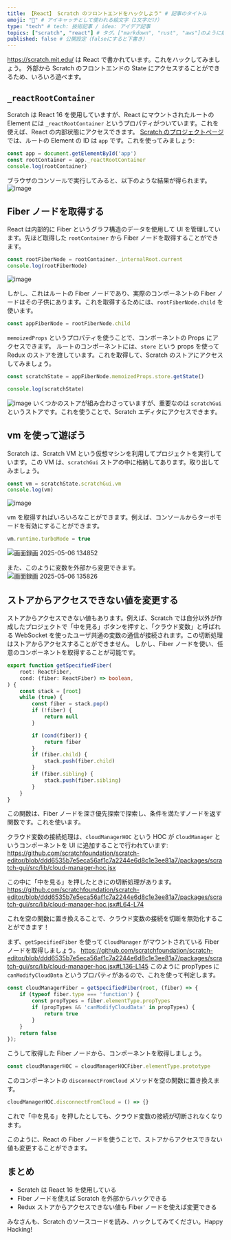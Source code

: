 ```yaml
---
title: 【React】 Scratch のフロントエンドをハックしよう" # 記事のタイトル
emoji: "🔨" # アイキャッチとして使われる絵文字（1文字だけ）
type: "tech" # tech: 技術記事 / idea: アイデア記事
topics: ["scratch", "react"] # タグ。["markdown", "rust", "aws"]のように指定する
published: false # 公開設定（falseにすると下書き）
---
```


https://scratch.mit.edu/ は React で書かれています。これをハックしてみましょう。
外部から Scratch のフロントエンドの State にアクセスすることができるため、いろいろ遊べます。

## `_reactRootContainer`

Scratch は React 16 を使用していますが、React にマウントされたルートの Element には `_reactRootContainer` というプロパティがついています。これを使えば、React の内部状態にアクセスできます。
[Scratch のプロジェクトページ](https://scratch.mit.edu/projects/1170596036/) では、ルートの Element の ID は `app` です。これを使ってみましょう:
```js
const app = document.getElementById('app')
const rootContainer = app._reactRootContainer
console.log(rootContainer)
```
ブラウザのコンソールで実行してみると、以下のような結果が得られます。
![image](https://gist.github.com/user-attachments/assets/b1ad136d-9bd2-49c7-96fb-6fe2ef44fde9)

## Fiber ノードを取得する

React は内部的に Fiber というグラフ構造のデータを使用して UI を管理しています。先ほど取得した `rootContainer` から Fiber ノードを取得することができます。
```js
const rootFiberNode = rootContainer._internalRoot.current
console.log(rootFiberNode)
```
![image](https://gist.github.com/user-attachments/assets/c0a4e07a-278b-468a-9a08-08648453d1fd)

しかし、これはルートの Fiber ノードであり、実際のコンポーネントの Fiber ノードはその子供にあります。これを取得するためには、`rootFiberNode.child` を使います。
```js
const appFiberNode = rootFiberNode.child
```

`memoizedProps` というプロパティを使うことで、コンポーネントの Props にアクセスできます。
ルートのコンポーネントには、`store` という props を使って Redux のストアを渡しています。これを取得して、Scratch のストアにアクセスしてみましょう。
```js
const scratchState = appFiberNode.memoizedProps.store.getState()

console.log(scratchState)
```
![image](https://gist.github.com/user-attachments/assets/7fee7205-c9ab-49b8-b669-001c48cf278c)
いくつかのストアが組み合わさっていますが、重要なのは `scratchGui` というストアです。これを使うことで、Scratch エディタにアクセスできます。

## vm を使って遊ぼう

Scratch は、Scratch VM という仮想マシンを利用してプロジェクトを実行しています。この VM は、`scratchGui` ストアの中に格納してあります。取り出してみましょう。
```js
const vm = scratchState.scratchGui.vm
console.log(vm)
```
![image](https://gist.github.com/user-attachments/assets/4d48dfb9-0b93-43e9-9059-e175d1ee4e8f)

vm を取得すればいろいろなことができます。例えば、コンソールからターボモードを有効にすることができます。
```js
vm.runtime.turboMode = true
```
![画面録画 2025-05-06 134852](https://gist.github.com/user-attachments/assets/08726cf0-4793-4c1c-b682-13e860beab91)

また、このように変数を外部から変更できます。
![画面録画 2025-05-06 135826](https://gist.github.com/user-attachments/assets/7c36a5fd-1170-450c-9d53-2f02a9a7bf1a)

## ストアからアクセスできない値を変更する

ストアからアクセスできない値もあります。例えば、Scratch では自分以外が作成したプロジェクトで「中を見る」ボタンを押すと、「クラウド変数」と呼ばれる WebSocket を使ったユーザ共通の変数の通信が接続されます。この切断処理はストアからアクセスすることができません。
しかし、Fiber ノードを使い、任意のコンポーネントを取得することが可能です。

```ts
export function getSpecifiedFiber(
	root: ReactFiber,
	cond: (fiber: ReactFiber) => boolean,
) {
	const stack = [root]
	while (true) {
		const fiber = stack.pop()
		if (!fiber) {
			return null
		}

		if (cond(fiber)) {
			return fiber
		}
		if (fiber.child) {
			stack.push(fiber.child)
		}
		if (fiber.sibling) {
			stack.push(fiber.sibling)
		}
	}
}
```
この関数は、Fiber ノードを深さ優先探索で探索し、条件を満たすノードを返す関数です。これを使います。

クラウド変数の接続処理は、`cloudManagerHOC` という HOC が `CloudManager` というコンポーネントを UI に追加することで行われています:
https://github.com/scratchfoundation/scratch-editor/blob/ddd6535b7e5eca56af1c7a2244e6d8c1e3ee81a7/packages/scratch-gui/src/lib/cloud-manager-hoc.jsx

この中に「中を見る」を押したときにの切断処理があります。
https://github.com/scratchfoundation/scratch-editor/blob/ddd6535b7e5eca56af1c7a2244e6d8c1e3ee81a7/packages/scratch-gui/src/lib/cloud-manager-hoc.jsx#L64-L74

これを空の関数に置き換えることで、クラウド変数の接続を切断を無効化することができます！

まず、`getSpecifiedFiber` を使って `CloudManager` がマウントされている Fiber ノードを取得しましょう。
https://github.com/scratchfoundation/scratch-editor/blob/ddd6535b7e5eca56af1c7a2244e6d8c1e3ee81a7/packages/scratch-gui/src/lib/cloud-manager-hoc.jsx#L136-L145
このように propTypes に `canModifyCloudData` というプロパティがあるので、これを使って判定します。

```ts
const cloudManagerFiber = getSpecifiedFiber(root, (fiber) => {
    if (typeof fiber.type === 'function') {
        const propTypes = fiber.elementType.propTypes
        if (propTypes && 'canModifyCloudData' in propTypes) {
            return true
        }
    }
    return false
});
```

こうして取得した Fiber ノードから、コンポーネントを取得しましょう。
```js
const cloudManagerHOC = cloudManagerHOCFiber.elementType.prototype
```

このコンポーネントの `disconnectFromCloud` メソッドを空の関数に置き換えます。
```js
cloudManagerHOC.disconnectFromCloud = () => {}
```
これで「中を見る」を押したとしても、クラウド変数の接続が切断されなくなります。

このように、React の Fiber ノードを使うことで、ストアからアクセスできない値も変更することができます。

## まとめ

* Scratch は React 16 を使用している
* Fiber ノードを使えば Scratch を外部からハックできる
* Redux ストアからアクセスできない値も Fiber ノードを使えば変更できる

みなさんも、Scratch のソースコードを読み、ハックしてみてください。Happy Hacking!
